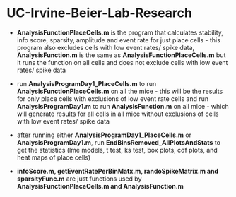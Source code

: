 # UC-Irvine-Beier-Lab-Research

- **AnalysisFunctionPlaceCells.m** is the program that calculates stability, info score, sparsity, amplitude and event rate for just place cells - this program also excludes cells with low event rates/ spike data, **AnalysisFunction.m** is the same as **AnalysisFunctionPlaceCells.m** but it runs the function on all cells and does not exclude cells with low event rates/ spike data
- run **AnalysisProgramDay1_PlaceCells.m** to run **AnalysisFunctionPlaceCells.m** on all the mice - this will be the results for only place cells with exclusions of low event rate cells and run **AnalysisProgramDay1.m** to run **AnalysisFunction.m** on all mice - which will generate results for all cells in all mice without exclusions of cells with low event rates/ spike data
- after running either **AnalysisProgramDay1_PlaceCells.m** or **AnalysisProgramDay1.m**, run **EndBinsRemoved_AllPlotsAndStats** to get the statistics (lme models, t test, ks test, box plots, cdf plots, and heat maps of place cells)

- **infoScore.m, getEventRatePerBinMatx.m, randoSpikeMatrix.m and sparsityFunc.m** are just functions used by **AnalysisFunctionPlaceCells.m and AnalysisFunction.m**
